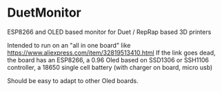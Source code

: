 # DuetMonitor
ESP8266 and OLED based monitor for Duet / RepRap based 3D printers

Intended to run on an "all in one board" like https://www.aliexpress.com/item/32819513410.html
If the link goes dead, the board has an ESP8266, a 0.96 Oled based on SSD1306 or SSH1106 controller, a 18650 single cell battery (with charger on board, micro usb)

Should be easy to adapt to other Oled boards. 
